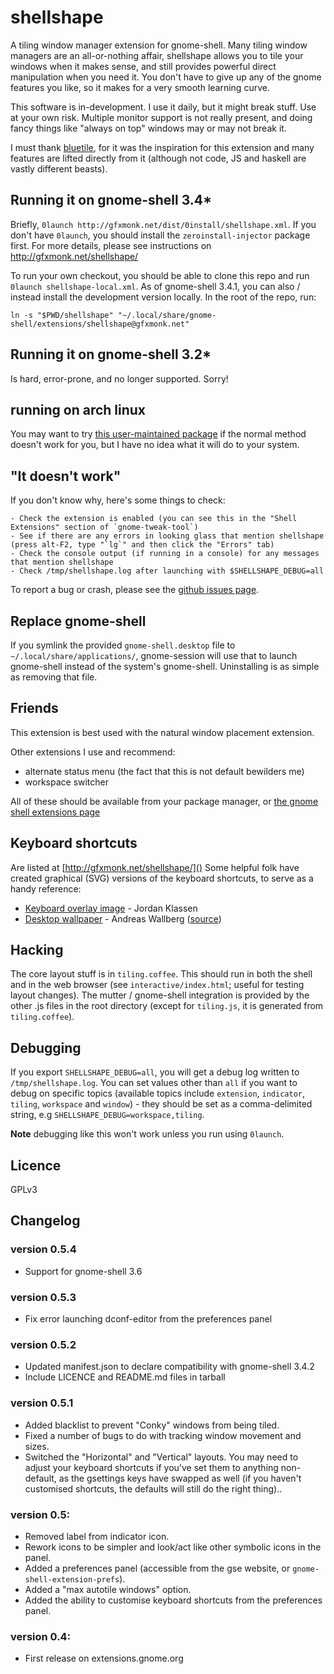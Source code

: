 # shellshape
A tiling window manager extension for gnome-shell. Many tiling window managers are an all-or-nothing affair, shellshape allows you to tile your windows when it makes sense, and still provides powerful direct manipulation when you need it. You don't have to give up any of the gnome features you like, so it makes for a very smooth learning curve.

This software is in-development. I use it daily, but it might break stuff. Use at your own risk. Multiple monitor support is not really present, and doing fancy things like "always on top" windows may or may not break it.

I must thank [bluetile][bluetile], for it was the inspiration for this extension and many features are lifted directly from it (although not code, JS and haskell are vastly different beasts).

## Running it on gnome-shell 3.4*

Briefly, `0launch http://gfxmonk.net/dist/0install/shellshape.xml`. If you don't have `0launch`, you should install the `zeroinstall-injector` package first.
For more details, please see instructions on <http://gfxmonk.net/shellshape/>

To run your own checkout, you should be able to clone this repo and run `0launch shellshape-local.xml`. As of gnome-shell 3.4.1, you can also / instead install the development version locally. In the root of the repo, run:

	ln -s "$PWD/shellshape" "~/.local/share/gnome-shell/extensions/shellshape@gfxmonk.net"

## Running it on gnome-shell 3.2*

Is hard, error-prone, and no longer supported. Sorry!

## running on arch linux

You may want to try [this user-maintained package](https://aur.archlinux.org/packages.php?ID=50257) if the normal method doesn't work for you, but I have no idea what it will do to your system.

## "It doesn't work"

If you don't know why, here's some things to check:

	- Check the extension is enabled (you can see this in the "Shell Extensions" section of `gnome-tweak-tool`)
	- See if there are any errors in looking glass that mention shellshape (press alt-F2, type "`lg`" and then click the "Errors" tab)
	- Check the console output (if running in a console) for any messages that mention shellshape
	- Check /tmp/shellshape.log after launching with $SHELLSHAPE_DEBUG=all

To report a bug or crash, please see the [github issues page](https://github.com/gfxmonk/shellshape/issues).

## Replace gnome-shell

If you symlink the provided `gnome-shell.desktop` file to `~/.local/share/applications/`, gnome-session will use that to launch gnome-shell instead of the system's gnome-shell. Uninstalling is as simple as removing that file.

## Friends
This extension is best used with the natural window placement extension.

Other extensions I use and recommend:

 - alternate status menu (the fact that this is not default bewilders me)
 - workspace switcher

All of these should be available from your package manager, or [the gnome shell extensions page](https://live.gnome.org/GnomeShell/Extensions)

## Keyboard shortcuts

Are listed at [http://gfxmonk.net/shellshape/]()
Some helpful folk have created graphical (SVG) versions of the keyboard shortcuts, to serve as a handy reference:

 - [Keyboard overlay image](https://github.com/downloads/gfxmonk/shellshape/keyboardshortcuts.svg) - Jordan Klassen
 - [Desktop wallpaper](http://dl.dropbox.com/u/1879450/shellshape.svg) - Andreas Wallberg ([source](https://github.com/gfxmonk/shellshape/issues/95))

## Hacking
The core layout stuff is in `tiling.coffee`. This should run in both the shell and in the web browser (see `interactive/index.html`; useful for testing layout changes). The mutter / gnome-shell integration is provided by the other .js files in the root directory (except for `tiling.js`, it is generated from `tiling.coffee`).

## Debugging
If you export `SHELLSHAPE_DEBUG=all`, you will get a debug log written to `/tmp/shellshape.log`. You can set values other than `all` if you want to debug on specific topics (available topics include `extension`, `indicator`, `tiling`, `workspace` and `window`) - they should be set as a comma-delimited string, e.g `SHELLSHAPE_DEBUG=workspace,tiling`.

**Note** debugging like this won't work unless you run using `0launch`.

## Licence
GPLv3

## Changelog

### version 0.5.4
 - Support for gnome-shell 3.6

### version 0.5.3
 - Fix error launching dconf-editor from the preferences panel

### version 0.5.2
 - Updated manifest.json to declare compatibility with gnome-shell 3.4.2
 - Include LICENCE and README.md files in tarball

### version 0.5.1
 - Added blacklist to prevent "Conky" windows from being tiled.
 - Fixed a number of bugs to do with tracking window movement and sizes.
 - Switched the "Horizontal" and "Vertical" layouts. You may need to adjust your keyboard shortcuts if you've set them to anything non-default, as the gsettings keys have swapped as well (if you haven't customised shortcuts, the defaults will still do the right thing)..

### version 0.5:
 - Removed label from indicator icon.
 - Rework icons to be simpler and look/act like other symbolic icons in the panel.
 - Added a preferences panel (accessible from the gse website, or `gnome-shell-extension-prefs`).
 - Added a "max autotile windows" option.
 - Added the ability to customise keyboard shortcuts from the preferences panel.

### version 0.4:
 - First release on extensions.gnome.org

[bluetile]: http://bluetile.org/
